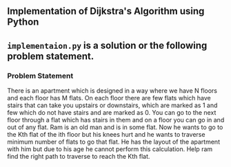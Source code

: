 ## Implementation of Dijkstra's Algorithm using Python

## `implementaion.py` is a solution or the following problem statement.

### Problem Statement

There is an apartment which is designed in a way where we have N floors and each floor has M flats. On each floor there are few flats which have stairs that can take you upstairs or downstairs, which are marked as 1 and few which do not have stairs and are marked as 0. You can go to the next floor through a flat which has stairs in them and on a floor you can go in and out of any flat. Ram is an old man and is in some flat. Now he wants to go to the Kth flat of the ith floor but his knees hurt and he wants to traverse minimum number of flats to go that flat. He has the layout of the apartment with him but due to his age he cannot perform this calculation. Help ram find the right path to traverse to reach the Kth flat.
